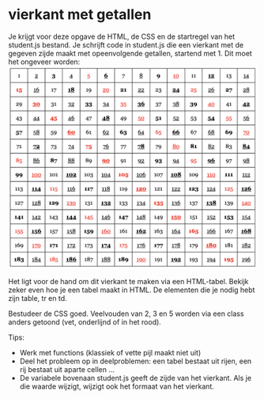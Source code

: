 # vierkant met getallen

Je krijgt voor deze opgave de HTML, de CSS en de startregel van het student.js bestand. Je schrijft code in student.js die een vierkant met de gegeven zijde maakt met opeenvolgende getallen, startend met 1. Dit moet het ongeveer worden:
![screenshot vierkant](img/screenshotVierkant.png)

Het ligt voor de hand om dit vierkant te maken via een HTML-tabel. Bekijk zeker even hoe je een tabel maakt in HTML. De elementen die je nodig hebt zijn table, tr en td. 

Bestudeer de CSS goed. Veelvouden van 2, 3 en 5 worden via een class anders getoond (vet, onderlijnd of in het rood).

Tips:
- Werk met functions (klassiek of vette pijl maakt niet uit)
- Deel het probleem op in deelproblemen: een tabel bestaat uit rijen, een rij bestaat uit aparte cellen …
- De variabele bovenaan student.js geeft de zijde van het vierkant. Als je die waarde wijzigt, wijzigt ook het formaat van het vierkant.